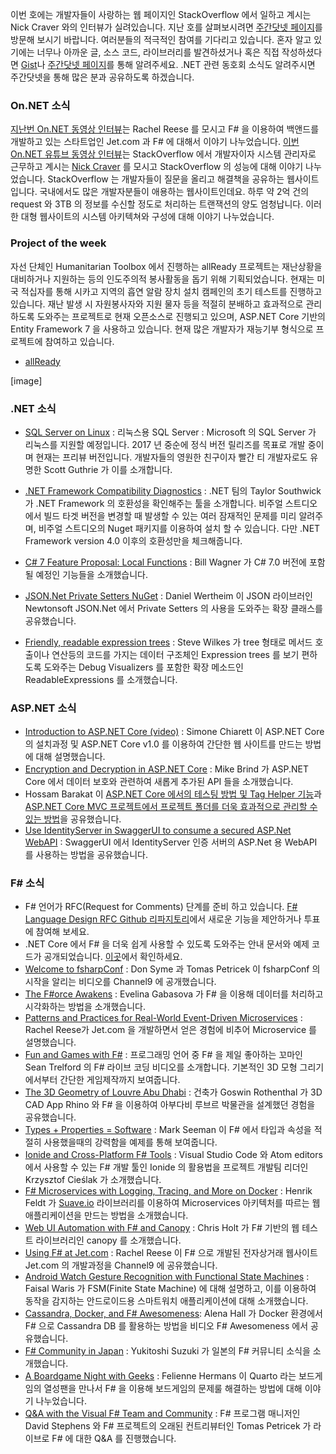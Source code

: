 이번 호에는 개발자들이 사랑하는 웹 페이지인 StackOverflow 에서 일하고 계시는 Nick Craver 와의 인터뷰가 실려있습니다. 지난 호를 살펴보시려면 [주간닷넷 페이지](https://www.facebook.com/jugan.net/)를 방문해 보시기 바랍니다. 여러분들의 적극적인 참여를 기다리고 있습니다. 혼자 알고 있기에는 너무나 아까운 글, 소스 코드, 라이브러리를 발견하셨거나 혹은 직접 작성하셨다면 [Gist](https://gist.github.com/options/e9fc443b8c882157fe4a)나 [주간닷넷 페이지](https://www.facebook.com/jugan.net/)를 통해 알려주세요. .NET 관련 동호회 소식도 알려주시면 주간닷넷을 통해 많은 분과 공유하도록 하겠습니다.

### On.NET 소식
[지난번 On.NET 동영상 인터뷰](https://www.youtube.com/watch?v=4DJWQP2Uxps)는 Rachel Reese 를 모시고 F# 을 이용하여 백앤드를 개발하고 있는 스타트업인 Jet.com 과 F# 에 대해서 이야기 나누었습니다. [이번 On.NET 유튜브 동영상 인터뷰](https://www.youtube.com/watch?v=DJn8-Psznsw)는 StackOverflow 에서 개발자이자 시스템 관리자로 근무하고 계시는 [Nick Craver](http://nickcraver.com/) 를 모시고 StackOverflow 의 성능에 대해 이야기 나누었습니다. StackOverflow 는 개발자들이 질문을 올리고 해결책을 공유하는 웹사이트입니다. 국내에서도 많은 개발자분들이 애용하는 웹사이트인데요. 하루 약 2억 건의 request 와 3TB 의 정보를 수신할 정도로 처리하는 트랜잭션의 양도 엄청납니다. 이러한 대형 웹사이트의 시스템 아키텍쳐와 구성에 대해 이야기 나누었습니다.

### Project of the week
자선 단체인 Humanitarian Toolbox 에서 진행하는 allReady 프로젝트는 재난상황을 대비하거나 지원하는 등의 인도주의적 봉사활동을 돕기 위해 기획되었습니다. 현재는 미국 적십자를 통해 시카고 지역의 흡연 알람 장치 설치 캠페인의 초기 테스트를 진행하고 있습니다. 재난 발생 시 자원봉사자와 지원 물자 등을 적절히 분배하고 효과적으로 관리하도록 도와주는 프로젝트로 현재 오픈소스로 진행되고 있으며, ASP.NET Core 기반의 Entity Framework 7 을 사용하고 있습니다. 현재 많은 개발자가 재능기부 형식으로 프로젝트에 참여하고 있습니다.

* [allReady](https://github.com/HTBox/allReady)

[image]

### .NET 소식
*  [SQL Server on Linux](https://blogs.microsoft.com/blog/2016/03/07/announcing-sql-server-on-linux/) : 리눅스용 SQL Server :  Microsoft 의 SQL Server 가 리눅스를 지원할 예정입니다. 2017 년 중순에 정식 버전 릴리즈를 목표로 개발 중이며 현재는 프리뷰 버전입니다. 개발자들의 영원한 친구이자 빨간 티 개발자로도 유명한 Scott Guthrie 가 이를 소개합니다.

* [.NET Framework Compatibility Diagnostics](https://blogs.msdn.microsoft.com/dotnet/2016/03/03/net-framework-compatibility-diagnostics/) : .NET 팀의 Taylor Southwick 가 .NET Framework 의 호환성을 확인해주는 툴을 소개합니다. 비주얼 스트디오에서 빌드 타겟 버전을 변경할 때 발생할 수 있는 여러 잠재적인 문제를 미리 알려주며, 비주얼 스트디오의 Nuget 패키지를 이용하여 설치 할 수 있습니다. 다만 .NET Framework version 4.0 이후의 호환성만을 체크해줍니다. 

* [C# 7 Feature Proposal: Local Functions](http://thebillwagner.com/Blog/Item/2016-03-02-C7FeatureProposalLocalFunctions) : Bill Wagner 가 C# 7.0 버전에 포함될 예정인 기능들을 소개했습니다. 

* [JSON.Net Private Setters NuGet](http://danielwertheim.se/json-net-private-setters-nuget/) : Daniel Wertheim 이 JSON 라이브러인 Newtonsoft JSON.Net 에서 Private Setters 의 사용을 도와주는 확장 클래스를 공유했습니다.

* [Friendly, readable expression trees](http://geekswithblogs.net/mrsteve/archive/2016/02/29/friendly-readable-expression-trees-debug-visualizer.aspx) : Steve Wilkes 가 tree 형태로 메서드 호출이나 연산등의 코드를 가지는 데이터 구조체인 Expression trees 를 보기 편하도록 도와주는 Debug Visualizers 를 포함한 확장 메소드인 ReadableExpressions 를 소개했습니다. 

### ASP.NET 소식
* [Introduction to ASP.NET Core (video)](http://codeclimber.net.nz/archive/2016/03/04/Introduction-to-ASP-NET-Core-1-0-video.aspx) : Simone Chiarett 이 ASP.NET Core 의 설치과정 및 ASP.NET Core v1.0 를 이용하여 간단한 웹 사이트를 만드는 방법에 대해 설명했습니다. 
* [Encryption and Decryption in ASP.NET Core](http://www.mikesdotnetting.com/article/295/encryption-and-decryption-in-asp-net-core) : Mike Brind 가 ASP.NET Core 에서 데이터 보호와 관련하여 새롭게 추가된 API 들을 소개했습니다.
* Hossam Barakat 이 [ASP.NET Core 에서의 테스팅 방법 및 Tag Helper 기능](http://hossambarakat.net/2016/02/29/unit-testing-asp-net-core-tag-helper/)과 [ASP.NET Core MVC 프로젝트에서 프로젝트 폴더를 더욱 효과적으로 관리할 수 있는 방법](http://hossambarakat.net/2016/02/16/asp-net-core-mvc-feature-folders/)을 공유했습니다.
* [Use IdentityServer in SwaggerUI to consume a secured ASP.Net WebAPI](http://danielwertheim.se/use-identityserver-in-swaggerui-to-consume-a-secured-asp-net-webapi/) : SwaggerUI 에서 IdentityServer 인증 서버의 ASP.Net 용 WebAPI 를 사용하는 방법을 공유했습니다.

### F# 소식

* F# 언어가 RFC(Request for Comments) 단계를 준비 하고 있습니다. [F# Language Design RFC Github 리파지토리](https://github.com/fsharp/FSharpLangDesign)에서 새로운 기능을 제안하거나 투표에 참여해 보세요.
* .NET Core 에서 F# 을 더욱 쉽게 사용할 수 있도록 도와주는 안내 문서와 예제 코드가 공개되었습니다. [이곳](https://github.com/enricosada/fsharp-dotnet-cli-samples/wiki/Getting-Started)에서 확인하세요.
* [Welcome to fsharpConf](https://channel9.msdn.com/Events/FSharp-Events/fsharpConf-2016/Welcome-to-fsharpConf) : Don Syme 과 Tomas Petricek 이 fsharpConf 의 시작을 알리는 비디오를 Channel9 에 공개했습니다.
* [The F#orce Awakens](https://channel9.msdn.com/Events/FSharp-Events/fsharpConf-2016/The-Force-Awakens) : Evelina Gabasova 가 F# 을 이용해 데이터를 처리하고 시각화하는 방법을 소개했습니다. 
* [Patterns and Practices for Real-World Event-Driven Microservices](https://channel9.msdn.com/Events/FSharp-Events/fsharpConf-2016/Real-World-Microservices) : Rachel Reese가 Jet.com 을 개발하면서 얻은 경험에 비추어 Microservice 를 설명했습니다.
* [Fun and Games with F#](https://channel9.msdn.com/Events/FSharp-Events/fsharpConf-2016/DEMO-Fun-and-Games-with-F) : 프로그래밍 언어 중 F# 을 제일 좋아하는 꼬마인 Sean Trelford 의 F# 라이브 코딩 비디오를 소개합니다. 기본적인 3D 모형 그리기에서부터 간단한 게임제작까지 보여줍니다.  
* [The 3D Geometry of Louvre Abu Dhabi](https://channel9.msdn.com/Events/FSharp-Events/fsharpConf-2016/The-3D-Geometry-of-Louvre-Abu-Dhabi) : 건축가 Goswin Rothenthal 가 3D CAD App Rhino 와 F# 을 이용하여 아부다비 루브르 박물관을 설계했던 경험을 공유했습니다.
* [Types + Properties = Software](https://channel9.msdn.com/Events/FSharp-Events/fsharpConf-2016/Types-Properties-Software) : Mark Seeman 이 F# 에서 타입과 속성을 적절히 사용했을때의 강력함을 예제를 통해 보여줍니다. 
* [Ionide and Cross-Platform F# Tools](https://channel9.msdn.com/Events/FSharp-Events/fsharpConf-2016/DEMO-Ionide--Cross-platform-F-Tools) : Visual Studio Code 와 Atom editors 에서 사용할 수 있는 F# 개발 툴인 Ionide 의 활용법을 프로젝트 개발팀 리더인 Krzysztof Cieślak 가 소개했습니다.
* [F# Microservices with Logging, Tracing, and More on Docker](https://channel9.msdn.com/Events/FSharp-Events/fsharpConf-2016/F-Microservices-with-Logging-Tracing-and-More-on-Docker) : Henrik Feldt 가 [Suave.io](http://suave.io/) 라이브러리를 이용하여 Microservices 아키텍처를 따르는 웹 애플리케이션을 만드는 방법을 소개했습니다. 
* [Web UI Automation with F# and Canopy](https://channel9.msdn.com/Events/FSharp-Events/fsharpConf-2016/Web-UI-Automation-with-F-and-canopy) : Chris Holt 가 F# 기반의 웹 테스트 라이브러리인 canopy 를 소개했습니다.
* [Using F# at Jet.com](https://channel9.msdn.com/Events/FSharp-Events/fsharpConf-2016/INTERVIEW-Using-F-at-Jetcom) : Rachel Reese 이 F# 으로 개발된 전자상거래 웹사이트 Jet.com 의 개발과정을 Channel9 에 공유했습니다.
* [Android Watch Gesture Recognition with Functional State Machines](https://channel9.msdn.com/Events/FSharp-Events/fsharpConf-2016/Android-Watch-Gesture-Recognition-with-Functional-State-Machines) : Faisal Waris 가 FSM(Finite State Machine) 에 대해 설명하고, 이를 이용하여 동작을 감지하는 안드로이드용 스마트워치 애플리케이션에 대해 소개했습니다.  
* [Cassandra, Docker, and F# Awesomeness](https://channel9.msdn.com/Events/FSharp-Events/fsharpConf-2016/Cassandra-Docker-and-F-Awesomeness): Alena Hall 가 Docker 환경에서 F# 으로 Cassandra DB 를 활용하는 방법을 비디오 F# Awesomeness 에서 공유했습니다.
* [F# Community in Japan](https://channel9.msdn.com/Events/FSharp-Events/fsharpConf-2016/INTERVIEW-F-Community-in-Japan) : Yukitoshi Suzuki 가 일본의 F# 커뮤니티 소식을 소개했습니다.
* [A Boardgame Night with Geeks](https://channel9.msdn.com/Events/FSharp-Events/fsharpConf-2016/A-Boardgame-Night-with-Geeks) : Felienne Hermans 이  Quarto 라는 보드게임의 열성팬을 만나서 F# 을 이용해 보드게임의 문제룰 해결하는 방법에 대해 이야기 나누었습니다. 
* [Q&A with the Visual F# Team and Community](https://channel9.msdn.com/Events/FSharp-Events/fsharpConf-2016/QA-with-the-F-Team-and-Community) : F# 프로그램 매니저인 David Stephens 와 F# 프로젝트의 오래된 컨트리뷰터인 Tomas Petricek 가 라이브로 F# 에 대한 Q&A 를 진행했습니다.
